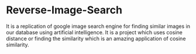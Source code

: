 # Reverse-Image-Search
It is a replication of google image search engine for finding similar images in our database using artificial intelligence. It is a project which uses cosine distance or finding the similarity which is an amazing application of cosine similarity.
